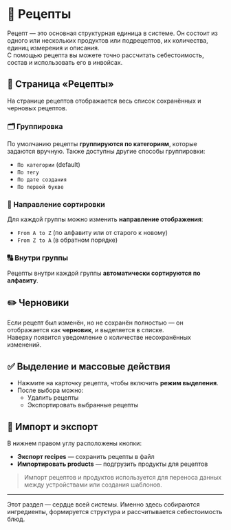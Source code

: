 # 📖 Рецепты

Рецепт — это основная структурная единица в системе. Он состоит из одного или нескольких продуктов или подрецептов, их количества, единиц измерения и описания.  
С помощью рецепта вы можете точно рассчитать себестоимость, состав и использовать его в инвойсах.

## 🧭 Страница «Рецепты»

На странице рецептов отображается весь список сохранённых и черновых рецептов.

### 🗂️ Группировка

По умолчанию рецепты **группируются по категориям**, которые задаются вручную. Также доступны другие способы группировки:

- `По категории` (default)
- `По тегу`
- `По дате создания`
- `По первой букве`

### 🔄 Направление сортировки

Для каждой группы можно изменить **направление отображения**:

- `From A to Z` (по алфавиту или от старого к новому)
- `From Z to A` (в обратном порядке)

### 🔠 Внутри группы

Рецепты внутри каждой группы **автоматически сортируются по алфавиту**.

## ✏️ Черновики

Если рецепт был изменён, но не сохранён полностью — он отображается как **черновик**, и выделяется в списке.  
Наверху появится уведомление о количестве несохранённых изменений.

## ✅ Выделение и массовые действия

- Нажмите на карточку рецепта, чтобы включить **режим выделения**.
- После выбора можно:
  - Удалить рецепты
  - Экспортировать выбранные рецепты

## 🔁 Импорт и экспорт

В нижнем правом углу расположены кнопки:

- **Экспорт recipes** — сохранить рецепты в файл
- **Импортировать products** — подгрузить продукты для рецептов

> Импорт рецептов и продуктов используется для переноса данных между устройствами или создания шаблонов.

---

Этот раздел — сердце всей системы. Именно здесь собираются ингредиенты, формируется структура и рассчитывается себестоимость блюд.
